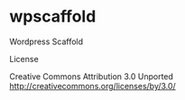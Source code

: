 wpscaffold
==========

Wordpress Scaffold

License

Creative Commons Attribution 3.0 Unported
http://creativecommons.org/licenses/by/3.0/

